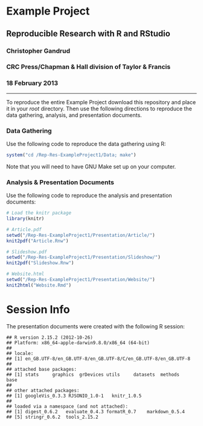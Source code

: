 # Example Project

## Reproducible Research with R and RStudio

### Christopher Gandrud

### CRC Press/Chapman & Hall division of Taylor & Francis

### 18 February 2013

---

To reproduce the entire Example Project download this repository and place it in your *root* directory. Then use the following directions to reproduce the data gathering, analysis, and presentation documents.

### Data Gathering

Use the following code to reproduce the data gathering using R:


```r
system("cd /Rep-Res-ExampleProject1/Data; make")
```


Note that you will need to have GNU Make set up on your computer.

### Analysis & Presentation Documents

Use the following code to reproduce the analysis and presentation documents:


```r
# Load the knitr package
library(knitr)

# Article.pdf
setwd("/Rep-Res-ExampleProject1/Presentation/Article/")
knit2pdf("Article.Rnw")

# Slideshow.pdf
setwd("/Rep-Res-ExampleProject1/Presentation/Slideshow/")
knit2pdf("Slideshow.Rnw")

# Website.html
setwd("/Rep-Res-ExampleProject1/Presentation/Website/")
knit2html("Website.Rmd")
```


# Session Info

The presentation documents were created with the following R session:


```
## R version 2.15.2 (2012-10-26)
## Platform: x86_64-apple-darwin9.8.0/x86_64 (64-bit)
## 
## locale:
## [1] en_GB.UTF-8/en_GB.UTF-8/en_GB.UTF-8/C/en_GB.UTF-8/en_GB.UTF-8
## 
## attached base packages:
## [1] stats     graphics  grDevices utils     datasets  methods   base     
## 
## other attached packages:
## [1] googleVis_0.3.3 RJSONIO_1.0-1   knitr_1.0.5    
## 
## loaded via a namespace (and not attached):
## [1] digest_0.6.2   evaluate_0.4.3 formatR_0.7    markdown_0.5.4
## [5] stringr_0.6.2  tools_2.15.2
```


